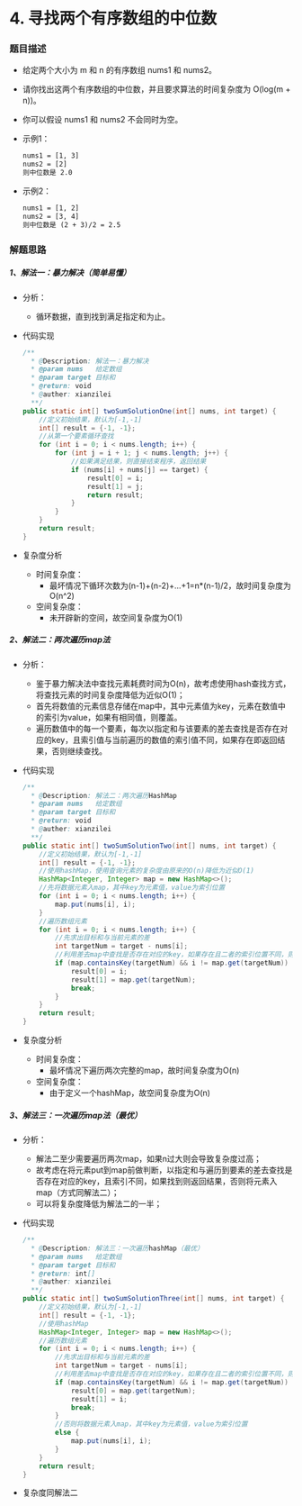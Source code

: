 # 4. 寻找两个有序数组的中位数

### 题目描述

* 给定两个大小为 m 和 n 的有序数组 nums1 和 nums2。

* 请你找出这两个有序数组的中位数，并且要求算法的时间复杂度为 O(log(m + n))。

* 你可以假设 nums1 和 nums2 不会同时为空。

* 示例1：

  ```tex
  nums1 = [1, 3]
  nums2 = [2]
  则中位数是 2.0
  ```

* 示例2：

  ```tex
  nums1 = [1, 2]
  nums2 = [3, 4]
  则中位数是 (2 + 3)/2 = 2.5
  ```

  

### 解题思路

##### 1、解法一：暴力解决（简单易懂）

* 分析：
  
  * 循环数据，直到找到满足指定和为止。
  
* 代码实现

  ```java
  /**
    * @Description: 解法一：暴力解决
    * @param nums   给定数组
    * @param target 目标和
    * @return: void
    * @auther: xianzilei
    **/
  public static int[] twoSumSolutionOne(int[] nums, int target) {
      //定义初始结果，默认为[-1,-1]
      int[] result = {-1, -1};
      //从第一个要素循环查找
      for (int i = 0; i < nums.length; i++) {
          for (int j = i + 1; j < nums.length; j++) {
              //如果满足结果，则直接结束程序，返回结果
              if (nums[i] + nums[j] == target) {
                  result[0] = i;
                  result[1] = j;
                  return result;
              }
          }
      }
      return result;
  }
  ```

* 复杂度分析
  * 时间复杂度：
    * 最坏情况下循环次数为(n-1)+(n-2)+...+1=n*(n-1)/2，故时间复杂度为O(n^2)
  * 空间复杂度：
    * 未开辟新的空间，故空间复杂度为O(1)

##### 2、解法二：两次遍历map法

* 分析：
  * 鉴于暴力解决法中查找元素耗费时间为O(n)，故考虑使用hash查找方式，将查找元素的时间复杂度降低为近似O(1)；
  * 首先将数值的元素信息存储在map中，其中元素值为key，元素在数值中的索引为value，如果有相同值，则覆盖。
  * 遍历数值中的每一个要素，每次以指定和与该要素的差去查找是否存在对应的key，且索引值与当前遍历的数值的索引值不同，如果存在即返回结果，否则继续查找。

* 代码实现

  ```java
  /**
    * @Description: 解法二：两次遍历HashMap
    * @param nums   给定数组
    * @param target 目标和
    * @return: void
    * @auther: xianzilei
    **/
  public static int[] twoSumSolutionTwo(int[] nums, int target) {
      //定义初始结果，默认为[-1,-1]
      int[] result = {-1, -1};
      //使用hashMap，使用查询元素的复杂度由原来的O(n)降低为近似O(1)
      HashMap<Integer, Integer> map = new HashMap<>();
      //先将数据元素入map，其中key为元素值，value为索引位置
      for (int i = 0; i < nums.length; i++) {
          map.put(nums[i], i);
      }
      //遍历数组元素
      for (int i = 0; i < nums.length; i++) {
          //先求出目标和与当前元素的差
          int targetNum = target - nums[i];
          //利用差去map中查找是否存在对应的key，如果存在且二者的索引位置不同，则返回结果
          if (map.containsKey(targetNum) && i != map.get(targetNum)) {
              result[0] = i;
              result[1] = map.get(targetNum);
              break;
          }
      }
      return result;
  }
  ```

* 复杂度分析
  * 时间复杂度：
    * 最坏情况下遍历两次完整的map，故时间复杂度为O(n)
  * 空间复杂度：
    * 由于定义一个hashMap，故空间复杂度为O(n)

##### 3、解法三：一次遍历map法（最优）

* 分析：
  * 解法二至少需要遍历两次map，如果n过大则会导致复杂度过高；
  * 故考虑在将元素put到map前做判断，以指定和与遍历到要素的差去查找是否存在对应的key，且索引不同，如果找到则返回结果，否则将元素入map（方式同解法二）；
  * 可以将复杂度降低为解法二的一半；

* 代码实现

  ```java
  /**
    * @Description: 解法三：一次遍历hashMap（最优）
    * @param nums   给定数组
    * @param target 目标和
    * @return: int[]
    * @auther: xianzilei
    **/
  public static int[] twoSumSolutionThree(int[] nums, int target) {
      //定义初始结果，默认为[-1,-1]
      int[] result = {-1, -1};
      //使用hashMap
      HashMap<Integer, Integer> map = new HashMap<>();
      //遍历数组元素
      for (int i = 0; i < nums.length; i++) {
          //先求出目标和与当前元素的差
          int targetNum = target - nums[i];
          //利用差去map中查找是否存在对应的key，如果存在且二者的索引位置不同，则返回结果
          if (map.containsKey(targetNum) && i != map.get(targetNum)) {
              result[0] = map.get(targetNum);
              result[1] = i;
              break;
          }
          //否则将数据元素入map，其中key为元素值，value为索引位置
          else {
              map.put(nums[i], i);
          }
      }
      return result;
  }
  ```

* 复杂度同解法二